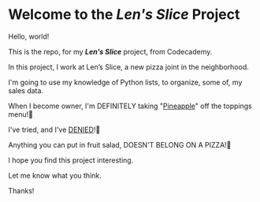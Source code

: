# Welcome to the ***Len's Slice*** Project

Hello, world!

This is the repo, for my ***Len's Slice*** project, from Codecademy.

In this project, I work at Len’s Slice, a new pizza joint in the neighborhood.

I'm going to use my knowledge of Python lists, to organize, some of, my sales data.

When I become owner, I'm DEFINITELY taking "[Pineapple](https://youtu.be/rKuR-1TC7s4?si=qVXbmHz1dinqXdKf&t=55)" off the toppings menu!🤣

I've tried, and I've [DENIED](https://youtu.be/RD1KqbDdmuE?si=jCkEOGQG_BUE2xY5&t=9)!🤣

Anything you can put in fruit salad, DOESN'T BELONG ON A PIZZA!🤣

I hope you find this project interesting.

Let me know what you think.

Thanks!
